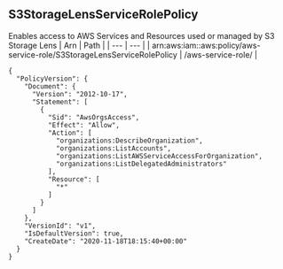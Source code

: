 
## S3StorageLensServiceRolePolicy
Enables access to AWS Services and Resources used or managed by S3 Storage Lens
| Arn | Path |
| --- | --- |
| arn:aws:iam::aws:policy/aws-service-role/S3StorageLensServiceRolePolicy | /aws-service-role/ |
```
{
  "PolicyVersion": {
    "Document": {
      "Version": "2012-10-17",
      "Statement": [
        {
          "Sid": "AwsOrgsAccess",
          "Effect": "Allow",
          "Action": [
            "organizations:DescribeOrganization",
            "organizations:ListAccounts",
            "organizations:ListAWSServiceAccessForOrganization",
            "organizations:ListDelegatedAdministrators"
          ],
          "Resource": [
            "*"
          ]
        }
      ]
    },
    "VersionId": "v1",
    "IsDefaultVersion": true,
    "CreateDate": "2020-11-18T18:15:40+00:00"
  }
}
```
